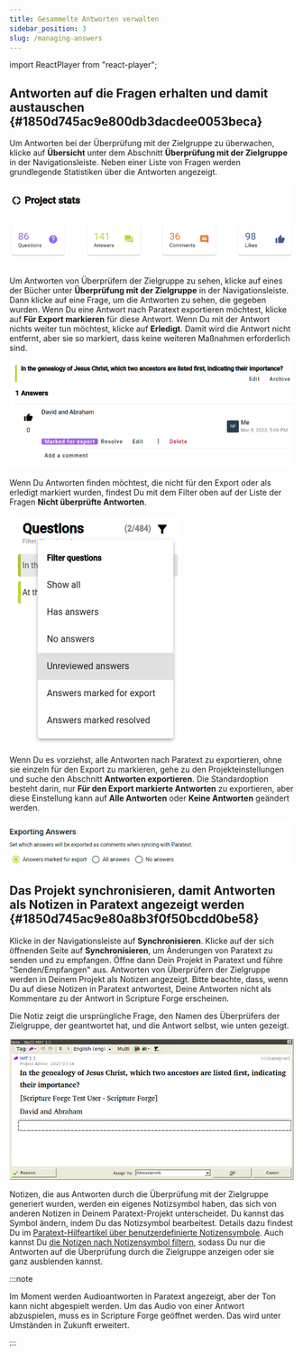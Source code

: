 ```yaml
---
title: Gesammelte Antworten verwalten
sidebar_position: 3
slug: /managing-answers
---
```


import ReactPlayer from "react-player";

## Antworten auf die Fragen erhalten und damit austauschen {#1850d745ac9e800db3dacdee0053beca}

<div class="player-wrapper"><ReactPlayer controls url="https://youtu.be/C3bgh3yufVg" /></div>

Um Antworten bei der Überprüfung mit der Zielgruppe zu überwachen, klicke auf **Übersicht** unter dem Abschnitt **Überprüfung mit der Zielgruppe** in der Navigationsleiste. Neben einer Liste von Fragen werden grundlegende Statistiken über die Antworten angezeigt.

![](./685721.png)

Um Antworten von Überprüfern der Zielgruppe zu sehen, klicke auf eines der Bücher unter **Überprüfung mit der Zielgruppe** in der Navigationsleiste. Dann klicke auf eine Frage, um die Antworten zu sehen, die gegeben wurden. Wenn Du eine Antwort nach Paratext exportieren möchtest, klicke auf **Für Export markieren** für diese Antwort. Wenn Du mit der Antwort nichts weiter tun möchtest, klicke auf **Erledigt**. Damit wird die Antwort nicht entfernt, aber sie so markiert, dass keine weiteren Maßnahmen erforderlich sind.

![](./1417670916.png)

Wenn Du Antworten finden möchtest, die nicht für den Export oder als erledigt markiert wurden, findest Du mit dem Filter oben auf der Liste der Fragen **Nicht überprüfte Antworten**.

![](./2739440.png)

Wenn Du es vorziehst, alle Antworten nach Paratext zu exportieren, ohne sie einzeln für den Export zu markieren, gehe zu den Projekteinstellungen und suche den Abschnitt **Antworten exportieren**. Die Standardoption besteht darin, nur **Für den Export markierte Antworten** zu exportieren, aber diese Einstellung kann auf **Alle Antworten** oder **Keine Antworten** geändert werden.

![](./1265120461.png)

## Das Projekt synchronisieren, damit Antworten als Notizen in Paratext angezeigt werden {#1850d745ac9e80a8b3f0f50bcdd0be58}

Klicke in der Navigationsleiste auf **Synchronisieren**. Klicke auf der sich öffnenden Seite auf **Synchronisieren**, um Änderungen von Paratext zu senden und zu empfangen. Öffne dann Dein Projekt in Paratext und führe "Senden/Empfangen" aus. Antworten von Überprüfern der Zielgruppe werden in Deinem Projekt als Notizen angezeigt. Bitte beachte, dass, wenn Du auf diese Notizen in Paratext antwortest, Deine Antworten nicht als Kommentare zu der Antwort in Scripture Forge erscheinen.

Die Notiz zeigt die ursprüngliche Frage, den Namen des Überprüfers der Zielgruppe, der geantwortet hat, und die Antwort selbst, wie unten gezeigt.

![](./673009763.png)

Notizen, die aus Antworten durch die Überprüfung mit der Zielgruppe generiert wurden, werden ein eigenes Notizsymbol haben, das sich von anderen Notizen in Deinem Paratext-Projekt unterscheidet. Du kannst das Symbol ändern, indem Du das Notizsymbol bearbeitest. Details dazu findest Du im [Paratext-Hilfeartikel über benutzerdefinierte Notizensymbole](https://paratext.org/paratext-training/tutorials/custom-project-note-tags-tutorial/). Auch kannst Du [die Notizen nach Notizensymbol filtern](https://paratext.org/2022/08/15/custom-note-tags/#Filter_for_Custom_Note_Tags), sodass Du nur die Antworten auf die Überprüfung durch die Zielgruppe anzeigen oder sie ganz ausblenden kannst.

:::note

Im Moment werden Audioantworten in Paratext angezeigt, aber der Ton kann nicht abgespielt werden. Um das Audio von einer Antwort abzuspielen, muss es in Scripture Forge geöffnet werden. Das wird unter Umständen in Zukunft erweitert.

:::



